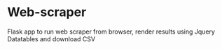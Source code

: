 # Web-scraper
Flask app to run web scraper from browser, render results using Jquery Datatables and download CSV
